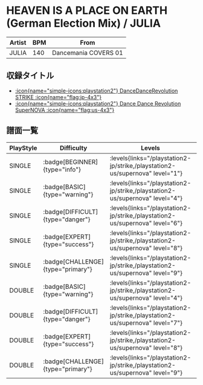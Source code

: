 # HEAVEN IS A PLACE ON EARTH (German Election Mix) / JULIA

|Artist|BPM|From|
|------|---|----|
|JULIA|140|Dancemania COVERS 01|

## 収録タイトル

- [:icon{name="simple-icons:playstation2"} DanceDanceRevolution STRIKE :icon{name="flag:jp-4x3"}](/playstation2-jp/strike)
- [:icon{name="simple-icons:playstation2"} Dance Dance Revolution SuperNOVA :icon{name="flag:us-4x3"}](/playstation2-us/supernova)

## 譜面一覧

|PlayStyle|Difficulty|Levels|Notes|Movie|
|---------|----------|------|-----|-----|
|SINGLE| :badge[BEGINNER]{type="info"}| :levels{links="/playstation2-jp/strike,/playstation2-us/supernova" level="1"}|84/9||
|SINGLE| :badge[BASIC]{type="warning"}| :levels{links="/playstation2-jp/strike,/playstation2-us/supernova" level="4"}|155/18||
|SINGLE| :badge[DIFFICULT]{type="danger"}| :levels{links="/playstation2-jp/strike,/playstation2-us/supernova" level="6"}|227/17||
|SINGLE| :badge[EXPERT]{type="success"}| :levels{links="/playstation2-jp/strike,/playstation2-us/supernova" level="8"}|299/14||
|SINGLE| :badge[CHALLENGE]{type="primary"}| :levels{links="/playstation2-jp/strike,/playstation2-us/supernova" level="9"}|315/4||
|DOUBLE| :badge[BASIC]{type="warning"}| :levels{links="/playstation2-jp/strike,/playstation2-us/supernova" level="4"}|155/18||
|DOUBLE| :badge[DIFFICULT]{type="danger"}| :levels{links="/playstation2-jp/strike,/playstation2-us/supernova" level="7"}|226/17||
|DOUBLE| :badge[EXPERT]{type="success"}| :levels{links="/playstation2-jp/strike,/playstation2-us/supernova" level="8"}|304/12||
|DOUBLE| :badge[CHALLENGE]{type="primary"}| :levels{links="/playstation2-jp/strike,/playstation2-us/supernova" level="9"}|315/12||
